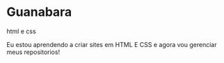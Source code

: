 # Guanabara
 html e css


Eu estou aprendendo a criar sites em HTML E CSS e agora vou gerenciar meus repositorios!